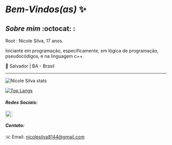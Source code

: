 # _Bem-Vindos(as)_ :sparkles: 

            
## *_Sobre mim_* :octocat: :

Root : Nicole Silva, 17 anos.

 Iniciante em programação, especificamente, em lógica de programação, pseudocódigos, e na linguagem c++.

 
:round_pushpin: Salvador | BA - Brasil
***

![Nicole Silva stats](https://github-readme-stats.vercel.app/api?username=Nicolesilvaa&hide=contribs,prs&show_icons=true&theme=tokyonight)

[![Top Langs](https://github-readme-stats.vercel.app/api/top-langs/?username=Nicolesilvaa&layout=compact&theme=tokyonight)](https://github.com/anuraghazra/githubreadmestats)

#### _Redes Sociais:_
  <a href="https://www.linkedin.com/in/nicolesilva-j/">
    <img align="left" alt="Nicole Linkedin" width="22px" src="https://cdn.jsdelivr.net/npm/simple-icons@v3/icons/linkedin.svg"/> 
      <a/>
        <br/>
               
 #### _Contato:_              
:envelope: Email: nicolesilva8144@gmail.com
           
 
